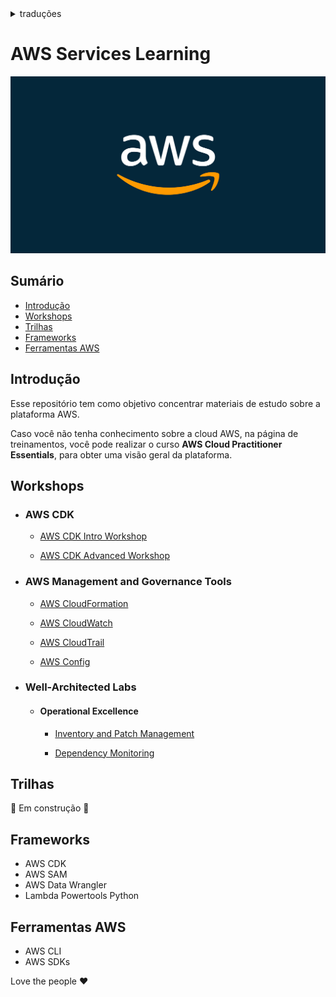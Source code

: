 <details>
<summary>traduções</summary>

- [Inglês](translations/README-en.md)

</details>

# AWS Services Learning

![AWS](/public/aws.png)

## Sumário

- [Introdução](#introdução)
- [Workshops](#workshops)
- [Trilhas](#trilhas)
- [Frameworks](#frameworks)
- [Ferramentas AWS](#ferramentas-aws)

## Introdução

Esse repositório tem como objetivo concentrar materiais de estudo sobre a plataforma AWS.

Caso você não tenha conhecimento sobre a cloud AWS, na página de treinamentos, você pode realizar o curso **AWS Cloud Practitioner Essentials**, para obter uma visão geral da plataforma.

## Workshops

- ### AWS CDK

  - [AWS CDK Intro Workshop](https://cdkworkshop.com/30-python.html)

  - [AWS CDK Advanced Workshop](https://cdk-advanced.workshop.aws/start.html)

- ### AWS Management and Governance Tools

  - [AWS CloudFormation](/workshops/aws-management-and-governance-tools/cloudformation.md)

  - [AWS CloudWatch](/workshops/aws-management-and-governance-tools/cloudwatch.md)

  - [AWS CloudTrail](/workshops/aws-management-and-governance-tools/cloudtrail.md)

  - [AWS Config](/workshops/aws-management-and-governance-tools/config.md)

- ### Well-Architected Labs

  - #### Operational Excellence

    - [Inventory and Patch Management](https://www.wellarchitectedlabs.com/operational-excellence/100_labs/100_inventory_patch_management/)

    - [Dependency Monitoring](https://www.wellarchitectedlabs.com/operational-excellence/100_labs/100_dependency_monitoring/)

## Trilhas

🚧 Em construção 🚧

## Frameworks

- AWS CDK
- AWS SAM
- AWS Data Wrangler
- Lambda Powertools Python

## Ferramentas AWS

- AWS CLI
- AWS SDKs

Love the people ❤️